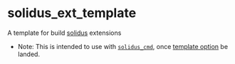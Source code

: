 # solidus_ext_template
A template for build [solidus](https://solidus.io) extensions

* Note: This is intended to use with [`solidus_cmd`](https://github.com/solidusio/solidus_cmd),
once [template option](https://github.com/solidusio/solidus_cmd/pull/13) be landed.
